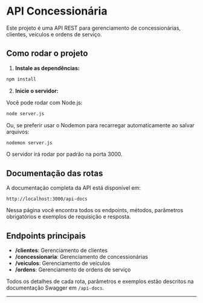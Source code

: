 # API Concessionária

Este projeto é uma API REST para gerenciamento de concessionárias, clientes, veículos e ordens de serviço.

## Como rodar o projeto

1. **Instale as dependências:**

```bash
npm install
```

2. **Inicie o servidor:**

Você pode rodar com Node.js:

```bash
node server.js
```

Ou, se preferir usar o Nodemon para recarregar automaticamente ao salvar arquivos:

```bash
nodemon server.js
```

O servidor irá rodar por padrão na porta 3000.

## Documentação das rotas

A documentação completa da API está disponível em:

```
http://localhost:3000/api-docs
```

Nessa página você encontra todos os endpoints, métodos, parâmetros obrigatórios e exemplos de requisição e resposta.

## Endpoints principais

- **/clientes**: Gerenciamento de clientes
- **/concessionaria**: Gerenciamento de concessionárias
- **/veiculos**: Gerenciamento de veículos
- **/ordens**: Gerenciamento de ordens de serviço

Todos os detalhes de cada rota, parâmetros e exemplos estão descritos na documentação Swagger em `/api-docs`.

---

